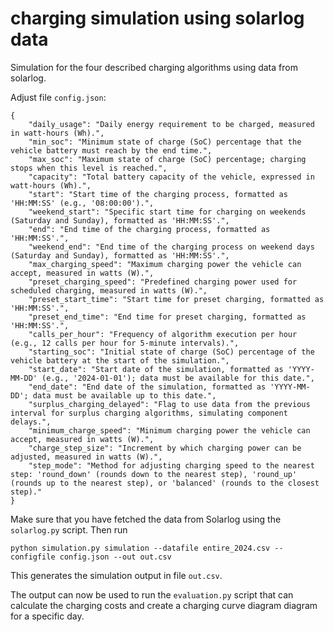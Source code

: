 # charging simulation using solarlog data

Simulation for the four described charging algorithms using data from solarlog.

Adjust file `config.json`:
```
{
    "daily_usage": "Daily energy requirement to be charged, measured in watt-hours (Wh).",
    "min_soc": "Minimum state of charge (SoC) percentage that the vehicle battery must reach by the end time.",
    "max_soc": "Maximum state of charge (SoC) percentage; charging stops when this level is reached.",
    "capacity": "Total battery capacity of the vehicle, expressed in watt-hours (Wh).",
    "start": "Start time of the charging process, formatted as 'HH:MM:SS' (e.g., '08:00:00').",
    "weekend_start": "Specific start time for charging on weekends (Saturday and Sunday), formatted as 'HH:MM:SS'.",
    "end": "End time of the charging process, formatted as 'HH:MM:SS'.",
    "weekend_end": "End time of the charging process on weekend days (Saturday and Sunday), formatted as 'HH:MM:SS'.",
    "max_charging_speed": "Maximum charging power the vehicle can accept, measured in watts (W).",
    "preset_charging_speed": "Predefined charging power used for scheduled charging, measured in watts (W).",
    "preset_start_time": "Start time for preset charging, formatted as 'HH:MM:SS'.",
    "preset_end_time": "End time for preset charging, formatted as 'HH:MM:SS'.",
    "calls_per_hour": "Frequency of algorithm execution per hour (e.g., 12 calls per hour for 5-minute intervals).",
    "starting_soc": "Initial state of charge (SoC) percentage of the vehicle battery at the start of the simulation.",
    "start_date": "Start date of the simulation, formatted as 'YYYY-MM-DD' (e.g., '2024-01-01'); data must be available for this date.",
    "end_date": "End date of the simulation, formatted as 'YYYY-MM-DD'; data must be available up to this date.",
    "surplus_charging_delayed": "Flag to use data from the previous interval for surplus charging algorithms, simulating component delays.",
    "minimum_charge_speed": "Minimum charging power the vehicle can accept, measured in watts (W).",
    "charge_step_size": "Increment by which charging power can be adjusted, measured in watts (W).",
    "step_mode": "Method for adjusting charging speed to the nearest step: 'round_down' (rounds down to the nearest step), 'round_up' (rounds up to the nearest step), or 'balanced' (rounds to the closest step)."
}
```
Make sure that you have fetched the data from Solarlog using the `solarlog.py` script.
Then run

```
python simulation.py simulation --datafile entire_2024.csv --configfile config.json --out out.csv
```

This generates the simulation output in file `out.csv`.

The output can now be used to run the `evaluation.py` script that can calculate the charging costs and create a charging curve diagram diagram for a specific day.
